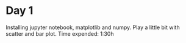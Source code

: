 # Day 1

Installing jupyter notebook, matplotlib and numpy.
Play a little bit with scatter and bar plot.
Time expended: 1:30h
